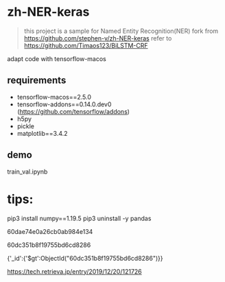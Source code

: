 # zh-NER-keras
> this project is a sample for Named Entity Recognition(NER)
fork from https://github.com/stephen-v/zh-NER-keras
refer to https://github.com/Timaos123/BiLSTM-CRF

adapt code with tensorflow-macos

## requirements
* tensorflow-macos==2.5.0
* tensorflow-addons==0.14.0.dev0 (https://github.com/tensorflow/addons)
* h5py
* pickle
* matplotlib==3.4.2

## demo
train_val.ipynb

# tips:
pip3 install numpy==1.19.5
pip3 uninstall -y pandas




60dae74e0a26cb0ab984e134

60dc351b8f19755bd6cd8286

{'_id':{'$gt':ObjectId("60dc351b8f19755bd6cd8286")}}



https://tech.retrieva.jp/entry/2019/12/20/121726



